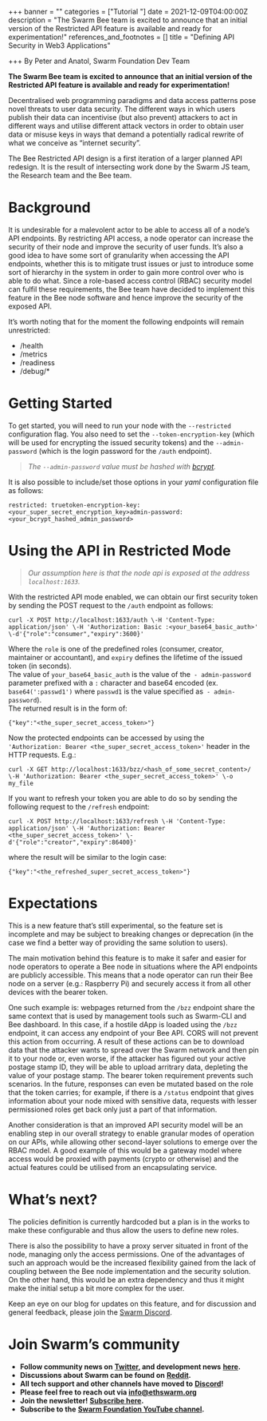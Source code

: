 +++
banner = ""
categories = ["Tutorial "]
date = 2021-12-09T04:00:00Z
description = "The Swarm Bee team is excited to announce that an initial version of the Restricted API feature is available and ready for experimentation!"
references_and_footnotes = []
title = "Defining API Security in Web3 Applications"

+++
By Peter and Anatol, Swarm Foundation Dev Team

**The Swarm Bee team is excited to announce that an initial version of the Restricted API feature is available and ready for experimentation!**

Decentralised web programming paradigms and data access patterns pose novel threats to user data security. The different ways in which users publish their data can incentivise (but also prevent) attackers to act in different ways and utilise different attack vectors in order to obtain user data or misuse keys in ways that demand a potentially radical rewrite of what we conceive as “internet security”.

The Bee Restricted API design is a first iteration of a larger planned API redesign. It is the result of intersecting work done by the Swarm JS team, the Research team and the Bee team.

# Background

It is undesirable for a malevolent actor to be able to access all of a node’s API endpoints. By restricting API access, a node operator can increase the security of their node and improve the security of user funds. It’s also a good idea to have some sort of granularity when accessing the API endpoints, whether this is to mitigate trust issues or just to introduce some sort of hierarchy in the system in order to gain more control over who is able to do what. Since a role-based access control (RBAC) security model can fulfil these requirements, the Bee team have decided to implement this feature in the Bee node software and hence improve the security of the exposed API.

It’s worth noting that for the moment the following endpoints will remain unrestricted:

* /health
* /metrics
* /readiness
* /debug/*

# Getting Started

To get started, you will need to run your node with the `--restricted` configuration flag. You also need to set the `--token-encryption-key` (which will be used for encrypting the issued security tokens) and the `--admin-password` (which is the login password for the `/auth` endpoint).

> _The `--admin-password` value must be hashed with_ [_bcrypt_](https://bcrypt-generator.com/)_._

It is also possible to include/set those options in your _yaml_ configuration file as follows:

    restricted: truetoken-encryption-key: <your_super_secret_encryption_key>admin-password: <your_bcrypt_hashed_admin_password>

# Using the API in Restricted Mode

> _Our assumption here is that the node api is exposed at the address `localhost:1633`._

With the restricted API mode enabled, we can obtain our first security token by sending the POST request to the `/auth` endpoint as follows:

    curl -X POST http://localhost:1633/auth \-H 'Content-Type: application/json' \-H 'Authorization: Basic :<your_base64_basic_auth>' \-d'{"role":"consumer","expiry":3600}'

Where the `role` is one of the predefined roles (consumer, creator, maintainer or accountant), and `expiry` defines the lifetime of the issued token (in seconds).  
The value of `your_base64_basic_auth` is the value of the` - admin-password` parameter prefixed with a `:` character and base64 encoded (ex. `base64(':passwd1')` where `passwd1` is the value specified as` - admin-password`).  
The returned result is in the form of:

    {"key":"<the_super_secret_access_token>"}

Now the protected endpoints can be accessed by using the `'Authorization: Bearer <the_super_secret_access_token>'` header in the HTTP requests. E.g.:

    curl -X GET http://localhost:1633/bzz/<hash_of_some_secret_content>/ \-H 'Authorization: Bearer <the_super_secret_access_token>' \-o my_file

If you want to refresh your token you are able to do so by sending the following request to the `/refresh` endpoint:

    curl -X POST http://localhost:1633/refresh \-H 'Content-Type: application/json' \-H 'Authorization: Bearer <the_super_secret_access_token>' \-d'{"role":"creator","expiry":86400}'

where the result will be similar to the login case:

    {"key":"<the_refreshed_super_secret_access_token>"}

# Expectations

This is a new feature that’s still experimental, so the feature set is incomplete and may be subject to breaking changes or deprecation (in the case we find a better way of providing the same solution to users).

The main motivation behind this feature is to make it safer and easier for node operators to operate a Bee node in situations where the API endpoints are publicly accessible. This means that a node operator can run their Bee node on a server (e.g.: Raspberry Pi) and securely access it from all other devices with the bearer token.

One such example is: webpages returned from the `/bzz` endpoint share the same context that is used by management tools such as Swarm-CLI and Bee dashboard. In this case, if a hostile dApp is loaded using the `/bzz` endpoint, it can access any endpoint of your Bee API. CORS will not prevent this action from occurring. A result of these actions can be to download data that the attacker wants to spread over the Swarm network and then pin it to your node or, even worse, if the attacker has figured out your active postage stamp ID, they will be able to upload arritrary data, depleting the value of your postage stamp. The bearer token requirement prevents such scenarios. In the future, responses can even be mutated based on the role that the token carries; for example, if there is a `/status` endpoint that gives information about your node mixed with sensitive data, requests with lesser permissioned roles get back only just a part of that information.

Another consideration is that an improved API security model will be an enabling step in our overall strategy to enable granular modes of operation on our APIs, while allowing other second-layer solutions to emerge over the RBAC model. A good example of this would be a gateway model where access would be proxied with payments (crypto or otherwise) and the actual features could be utilised from an encapsulating service.

# What’s next?

The policies definition is currently hardcoded but a plan is in the works to make these configurable and thus allow the users to define new roles.

There is also the possibility to have a proxy server situated in front of the node, managing only the access permissions. One of the advantages of such an approach would be the increased flexibility gained from the lack of coupling between the Bee node implementation and the security solution. On the other hand, this would be an extra dependency and thus it might make the initial setup a bit more complex for the user.

Keep an eye on our blog for updates on this feature, and for discussion and general feedback, please join the [Swarm Discord](https://discord.gg/wdghaQsGq5).

# Join Swarm’s community

* **Follow community news on** [**Twitter**](https://twitter.com/ethswarmhive)**, and development news** [**here**](https://twitter.com/ethswarm)**.**
* **Discussions about Swarm can be found on** [**Reddit**](https://www.reddit.com/r/ethswarm/)**.**
* **All tech support and other channels have moved to** [**Discord**](https://discord.gg/wdghaQsGq5)**!**
* **Please feel free to reach out via info@ethswarm.org**
* **Join the newsletter!** [**Subscribe here**](https://www.ethswarm.org/newsletter.html)**.**
* **Subscribe to the** [**Swarm Foundation YouTube channel**](https://www.youtube.com/channel/UCu6ywn9MTqdREuE6xuRkskA/videos)**.**